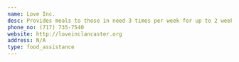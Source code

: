 ```yaml
---
name: Love Inc.
desc: Provides meals to those in need 3 times per week for up to 2 weeks.
phone_no: (717) 735-7540
website: http://loveinclancaster.org
address: N/A
type: food_assistance
---
```

